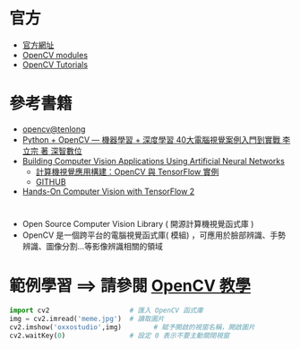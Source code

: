 
# 官方
- [官方網址](https://opencv.org/)
- [OpenCV modules](https://docs.opencv.org/4.x/)
- [OpenCV Tutorials](https://docs.opencv.org/4.x/d9/df8/tutorial_root.html)

# 參考書籍
- [opencv@tenlong](https://www.tenlong.com.tw/search?availability=buyable&keyword=opencv&langs%5B%5D=all&sort=publication_date)
- [Python + OpenCV — 機器學習 + 深度學習 40大電腦視覺案例入門到實戰  李立宗 著  深智數位](https://www.tenlong.com.tw/products/9786267273142?list_name=srh)
- [Building Computer Vision Applications Using Artificial Neural Networks](https://link.springer.com/book/10.1007/978-1-4842-5887-3) 
  - [計算機視覺應用構建：OpenCV 與 TensorFlow 實例](https://www.tenlong.com.tw/products/9787111708766?list_name=srh) 
  - [GITHUB](https://github.com/Apress/building-computer-vision-apps-artificial-neural-networks)
- [Hands-On Computer Vision with TensorFlow 2](https://www.packtpub.com/product/hands-on-computer-vision-with-tensorflow-2/9781788830645#_ga=2.10252533.1910983201.1681276500-2136099925.1681276500) 

# 
- Open Source Computer Vision Library ( 開源計算機視覺函式庫 )
- OpenCV 是一個跨平台的電腦視覺函式庫( 模組) ，可應用於臉部辨識、手勢辨識、圖像分割...等影像辨識相關的領域

# 範例學習 ==> 請參閱 [OpenCV 教學](https://steam.oxxostudio.tw/category/python/ai/opencv-index.html)
```python
import cv2                    # 匯入 OpenCV 函式庫
img = cv2.imread('meme.jpg')  # 讀取圖片
cv2.imshow('oxxostudio',img)        # 賦予開啟的視窗名稱，開啟圖片
cv2.waitKey(0)                # 設定 0 表示不要主動關閉視窗
```
